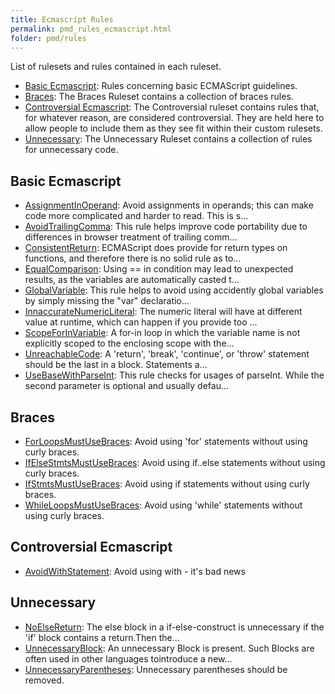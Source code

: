 ```yaml
---
title: Ecmascript Rules
permalink: pmd_rules_ecmascript.html
folder: pmd/rules
---
```

List of rulesets and rules contained in each ruleset.

*   [Basic Ecmascript](pmd_rules_ecmascript_basic.html): Rules concerning basic ECMAScript guidelines.
*   [Braces](pmd_rules_ecmascript_braces.html): The Braces Ruleset contains a collection of braces rules.
*   [Controversial Ecmascript](pmd_rules_ecmascript_controversial.html): The Controversial ruleset contains rules that, for whatever reason, are considered controversial. They are held here to allow people to include them as they see fit within their custom rulesets.
*   [Unnecessary](pmd_rules_ecmascript_unnecessary.html): The Unnecessary Ruleset contains a collection of rules for unnecessary code.

## Basic Ecmascript
*   [AssignmentInOperand](pmd_rules_ecmascript_basic.html#assignmentinoperand): Avoid assignments in operands; this can make code more complicated and harder to read.  This is s...
*   [AvoidTrailingComma](pmd_rules_ecmascript_basic.html#avoidtrailingcomma): This rule helps improve code portability due to differences in browser treatment of trailing comm...
*   [ConsistentReturn](pmd_rules_ecmascript_basic.html#consistentreturn): ECMAScript does provide for return types on functions, and therefore there is no solid rule as to...
*   [EqualComparison](pmd_rules_ecmascript_basic.html#equalcomparison): Using == in condition may lead to unexpected results, as the variables are automatically casted t...
*   [GlobalVariable](pmd_rules_ecmascript_basic.html#globalvariable): This rule helps to avoid using accidently global variables by simply missing the "var" declaratio...
*   [InnaccurateNumericLiteral](pmd_rules_ecmascript_basic.html#innaccuratenumericliteral): The numeric literal will have at different value at runtime, which can happen if you provide too ...
*   [ScopeForInVariable](pmd_rules_ecmascript_basic.html#scopeforinvariable): A for-in loop in which the variable name is not explicitly scoped to the enclosing scope with the...
*   [UnreachableCode](pmd_rules_ecmascript_basic.html#unreachablecode): A 'return', 'break', 'continue', or 'throw' statement should be the last in a block. Statements a...
*   [UseBaseWithParseInt](pmd_rules_ecmascript_basic.html#usebasewithparseint): This rule checks for usages of parseInt. While the second parameter is optional and usually defau...

## Braces
*   [ForLoopsMustUseBraces](pmd_rules_ecmascript_braces.html#forloopsmustusebraces): Avoid using 'for' statements without using curly braces.
*   [IfElseStmtsMustUseBraces](pmd_rules_ecmascript_braces.html#ifelsestmtsmustusebraces): Avoid using if..else statements without using curly braces.
*   [IfStmtsMustUseBraces](pmd_rules_ecmascript_braces.html#ifstmtsmustusebraces): Avoid using if statements without using curly braces.
*   [WhileLoopsMustUseBraces](pmd_rules_ecmascript_braces.html#whileloopsmustusebraces): Avoid using 'while' statements without using curly braces.

## Controversial Ecmascript
*   [AvoidWithStatement](pmd_rules_ecmascript_controversial.html#avoidwithstatement): Avoid using with - it's bad news

## Unnecessary
*   [NoElseReturn](pmd_rules_ecmascript_unnecessary.html#noelsereturn): The else block in a if-else-construct is unnecessary if the 'if' block contains a return.Then the...
*   [UnnecessaryBlock](pmd_rules_ecmascript_unnecessary.html#unnecessaryblock): An unnecessary Block is present.  Such Blocks are often used in other languages tointroduce a new...
*   [UnnecessaryParentheses](pmd_rules_ecmascript_unnecessary.html#unnecessaryparentheses): Unnecessary parentheses should be removed.

